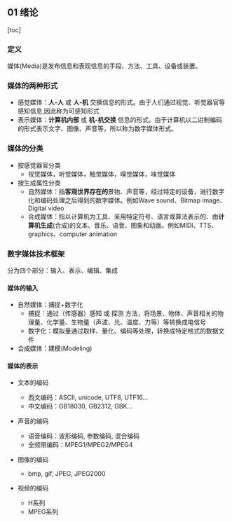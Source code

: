 ## 01 绪论

[toc]

### 定义

媒体(Media)是发布信息和表现信息的手段、方法、工具、设备或装置。

### 媒体的两种形式

+ 感觉媒体：**人-人** 或 **人-机** 交换信息的形式。由于人们通过视觉、听觉器官等感知信息,因此称为可感知形式
+ 表示媒体：**计算机内部** 或 **机-机交换** 信息的形式。由于计算机以二进制编码的形式表示文字、图像、声音等，所以称为数字媒体形式。

### 媒体的分类

+ 按感觉器官分类
  + 视觉媒体，听觉媒体，触觉媒体，嗅觉媒体，味觉媒体
+ 按生成属性分类
  + 自然媒体：指**客观世界存在的**景物、声音等，经过特定的设备，进行数字化和编码处理之后得到的数字媒体。例如Wave sound、Bitmap image、Digital video
  + 合成媒体：指以计算机为工具、采用特定符号、语言或算法表示的、由**计算机生成**(合成)的文本、音乐、语音、图象和动画。例如MIDI、TTS、graphics、computer animation

### 数字媒体技术框架

分为四个部分：输入、表示、编辑、集成

#### 媒体的输入

+ 自然媒体：捕捉+数字化
  + 捕捉：通过（传感器）感知 或 探测 方法，将场景、物体、声音相关的物理量、化学量、生物量（声波、光、温度、力等）等转换成电信号
  + 数字化：模拟量通过取样、量化、编码等处理，转换成特定格式的数据文件
+ 合成媒体：建模(Modeling)

#### 媒体的表示

+ 文本的编码
  + 西文编码：ASCII, unicode, UTF8, UTF16...
  + 中文编码：GB18030, GB2312, GBK...

+ 声音的编码
  + 语音编码：波形编码, 参数编码, 混合编码
  + 全频带编码：MPEG1/MPEG2/MPEG4
+ 图像的编码
  + bmp, gif, JPEG, JPEG2000
+ 视频的编码
  + H系列
  + MPEG系列

### 